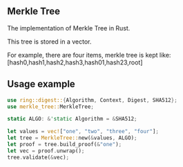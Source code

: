 ## Merkle Tree

The implementation of Merkle Tree in Rust.

This tree is stored in a vector.

For example, there are four items, merkle tree is kept like: 
[hash0,hash1,hash2,hash3,hash01,hash23,root]

## Usage example

```Rust
use ring::digest::{Algorithm, Context, Digest, SHA512};
use merkle_tree::MerkleTree;

static ALGO: &'static Algorithm = &SHA512;

let values = vec!["one", "two", "three", "four"];
let tree = MerkleTree::new(&values, ALGO);
let proof = tree.build_proof(&"one");
let vec = proof.unwrap();
tree.validate(&vec);
```
